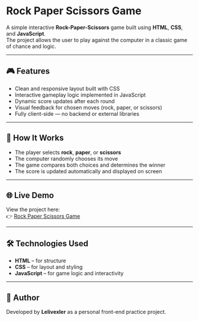 # Rock Paper Scissors Game

A simple interactive **Rock-Paper-Scissors** game built using **HTML**, **CSS**, and **JavaScript**.  
The project allows the user to play against the computer in a classic game of chance and logic.

---

## 🎮 Features
- Clean and responsive layout built with CSS  
- Interactive gameplay logic implemented in JavaScript  
- Dynamic score updates after each round  
- Visual feedback for chosen moves (rock, paper, or scissors)  
- Fully client-side — no backend or external libraries  

---

## 🧠 How It Works
- The player selects **rock**, **paper**, or **scissors**  
- The computer randomly chooses its move  
- The game compares both choices and determines the winner  
- The score is updated automatically and displayed on screen  

---

## 🌐 Live Demo
View the project here:  
👉 [Rock Paper Scissors Game](https://lelivexler.github.io/Rock-Paper-Scissors-Game/)

---

## 🛠️ Technologies Used
- **HTML** – for structure  
- **CSS** – for layout and styling  
- **JavaScript** – for game logic and interactivity

---

## 📄 Author
Developed by **Lelivexler** as a personal front-end practice project.
